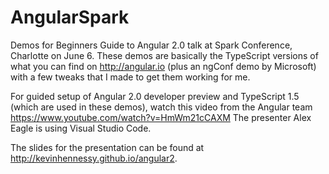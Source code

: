 # AngularSpark
Demos for Beginners Guide to Angular 2.0 talk at Spark Conference, Charlotte on June 6.  These demos are basically the TypeScript versions of what you can find on http://angular.io (plus an ngConf demo by Microsoft) with a few tweaks that I made to get them working for me.

For guided setup of Angular 2.0 developer preview and TypeScript 1.5 (which are used in these demos), watch this video from the Angular team https://www.youtube.com/watch?v=HmWm21cCAXM  The presenter Alex Eagle is using Visual Studio Code.

The slides for the presentation can be found at http://kevinhennessy.github.io/angular2.
